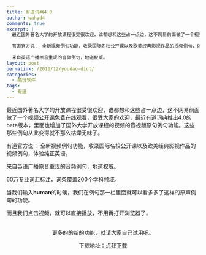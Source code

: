 ```yaml
---
title: 有道词典4.0
author: wahyd4
comments: true
excerpt: |
  最近国外著名大学的开放课程很受很欢迎，谁都想和这些占一点边，这不网易前面做了一个视频公开课免费在线观看，很受大家的欢迎，最近有道词典推出4.0的beta版本，里面也增加了国外大学开放课程的视频的音视频原句例句功能。这些那些例句从此变得就不那么枯燥无味了。
  
  有道官方说： 全新视频例句功能，收录国际名校公开课以及欧美经典影视作品的视频例句，体验纯正英语。
  
  来自英语广播原音重现的音频例句，地道权威。
layout: post
permalink: /2010/12/youdao-dict/
categories:
  - 酷玩软件
tags:
  - 有道
---
```

最近国外著名大学的开放课程很受很欢迎，谁都想和这些占一点边，这不网易前面做了一个<a href="http://www.junv.info/2010/11/01/更多公开课：网易视频公开课上线/" target="_blank">视频公开课免费在线观看</a>，很受大家的欢迎，最近有道词典推出4.0的beta版本，里面也增加了国外大学开放课程的视频的音视频原句例句功能。这些那些例句从此变得就不那么枯燥无味了。

有道官方说： 全新视频例句功能，收录国际名校公开课以及欧美经典影视作品的视频例句，体验纯正英语。

来自英语广播原音重现的音频例句，地道权威。

60万专业词汇标注，词条覆盖200个学科领域。

当我们输入**human**的时候，我们在例句那一栏里面就可以看多多了这样的原声例句的功能。

<p style="text-align: center;">
  <p>
    而且我们点击视频，就可以直接播放，不用再打开浏览器了。
  </p>
  
  <p style="text-align: center;">
    <a href="/images/2010/12/12-23-3_conew1.jpg"><br /> </a>更多的的新的功能，就请大家自己试用吧。
  </p>
  
  <p style="text-align: center;">
    下载地址：<a href="http://cidian.youdao.com/4.0/download/YoudaoDict4.0beta.exe" target="_blank">点我下载 </a>
  </p>
